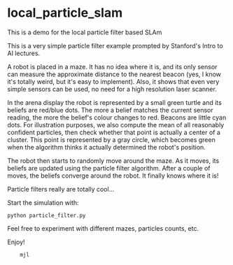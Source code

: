 # local_particle_slam
This is a demo for the local particle filter based SLAm

  This is a very simple particle filter example prompted by
Stanford's Intro to AI lectures.

  A robot is placed in a maze. It has no idea where it is, and
its only sensor can measure the approximate distance to the nearest
beacon (yes, I know it's totally weird, but it's easy to implement).
Also, it shows that even very simple sensors can be used, no need
for a high resolution laser scanner.

  In the arena display the robot is represented by a small green
turtle and its beliefs are red/blue dots. The more a belief matches
the current sensor reading, the more the belief's colour changes to
red. Beacons are little cyan dots. For illustration purposes, we
also compute the mean of all reasonably confident particles, then
check whether that point is actually a center of a cluster. This
point is represented by a gray circle, which becomes green when the
algorithm thinks it actually determined the robot's position.

  The robot then starts to randomly move around the maze. As it
moves, its beliefs are updated using the particle filter algorithm.
After a couple of moves, the beliefs converge around the robot. It
finally knows where it is!

  Particle filters really are totally cool...


  Start the simulation with:

    python particle_filter.py

  Feel free to experiment with different mazes, particles counts, etc.



  Enjoy!

        mjl
